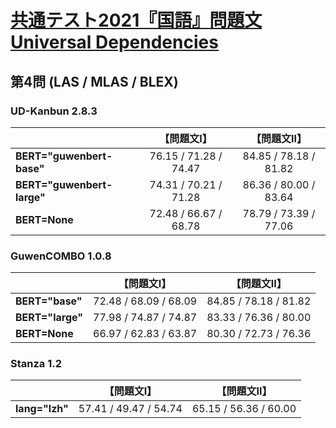 [共通テスト2021『国語』問題文Universal Dependencies](https://github.com/KoichiYasuoka/UD-KyotsuTest2021Kokugo)
====

## 第4問 (LAS / MLAS / BLEX)

### UD-Kanbun 2.8.3

|   |【問題文Ⅰ】|【問題文Ⅱ】|
|---|:---------:|:---------:|
|**BERT="guwenbert-base"** |76.15 / 71.28 / 74.47|84.85 / 78.18 / 81.82|
|**BERT="guwenbert-large"**|74.31 / 70.21 / 71.28|86.36 / 80.00 / 83.64|
|**BERT=None**             |72.48 / 66.67 / 68.78|78.79 / 73.39 / 77.06|

### GuwenCOMBO 1.0.8

|   |【問題文Ⅰ】|【問題文Ⅱ】|
|---|:---------:|:---------:|
|**BERT="base"** |72.48 / 68.09 / 68.09|84.85 / 78.18 / 81.82|
|**BERT="large"**|77.98 / 74.87 / 74.87|83.33 / 76.36 / 80.00|
|**BERT=None**   |66.97 / 62.83 / 63.87|80.30 / 72.73 / 76.36|

### Stanza 1.2

|   |【問題文Ⅰ】|【問題文Ⅱ】|
|---|:---------:|:---------:|
|**lang="lzh"**|57.41 / 49.47 / 54.74|65.15 / 56.36 / 60.00|

